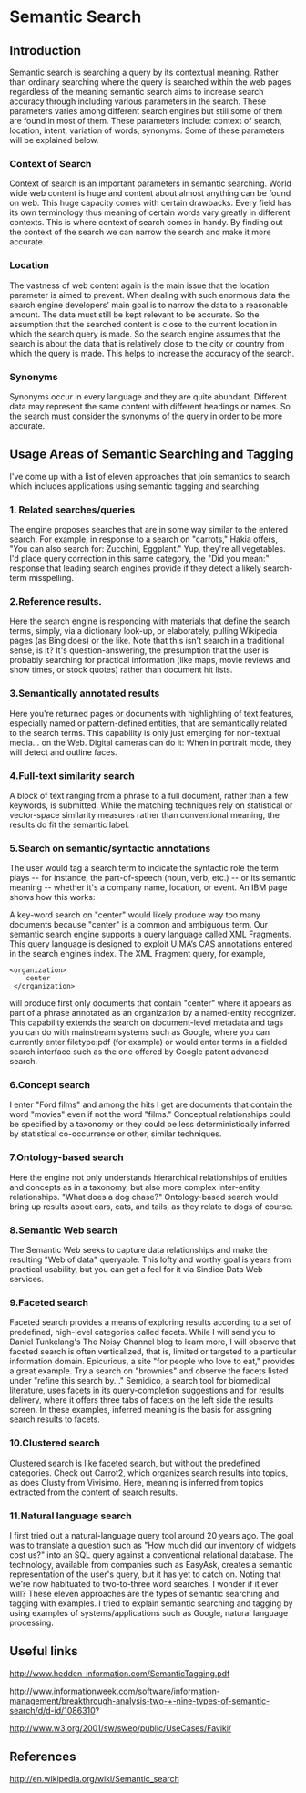 # Semantic Search #



## Introduction ##

Semantic search is searching a query by its contextual meaning. Rather than ordinary searching where the query is searched within the web pages regardless of the meaning semantic search aims to increase search accuracy through including various parameters in the search. These parameters varies among different search engines but still some of them are found in most of them. These parameters include: context of search, location, intent, variation of words, synonyms. Some of these parameters will be explained below.

### Context of Search ###

Context of search is an important parameters in semantic searching. World wide web content is huge and content about almost anything can be found on web. This huge capacity comes with certain drawbacks. Every field has its own terminology thus meaning of certain words vary greatly in different contexts. This is where context of search comes in handy. By finding out the context of the search we can narrow the search and make it more accurate.

### Location ###

The vastness of web content again is the main issue that the location parameter is aimed to prevent. When dealing with such enormous data the search engine developers' main goal is to narrow the data to a reasonable amount. The data must still be kept relevant to be accurate. So the assumption that the searched content is close to the current location in which the search query is made. So the search engine assumes that the search is about the data that is relatively close to the city or country from which the query is made. This helps to increase the accuracy of the search.

### Synonyms ###

Synonyms occur in every language and they are quite abundant. Different data may represent the same content with different headings or names. So the search must consider the synonyms of the query in order to be more accurate.

## Usage Areas of Semantic Searching and Tagging ##
I've come up with a list of eleven approaches that join semantics to search which includes applications using semantic tagging and searching.
### 1. Related searches/queries ###
The engine proposes searches that are in some way similar to the entered search. For example, in response to a search on "carrots," Hakia offers, "You can also search for: Zucchini, Eggplant." Yup, they're all vegetables.
I'd place query correction in this same category, the "Did you mean:" response that leading search engines provide if they detect a likely search-term misspelling.
### 2.Reference results. ###
Here the search engine is responding with materials that define the search terms, simply, via a dictionary look-up, or elaborately, pulling Wikipedia pages (as Bing does) or the like. Note that this isn't search in a traditional sense, is it? It's question-answering, the presumption that the user is probably searching for practical information (like maps, movie reviews and show times, or stock quotes) rather than document hit lists.
### 3.Semantically annotated results ###
Here you're returned pages or documents with highlighting of text features, especially named or pattern-defined entities, that are semantically related to the search terms. This capability is only just emerging for non-textual media... on the Web. Digital cameras can do it: When in portrait mode, they will detect and outline faces.
### 4.Full-text similarity search ###
A block of text ranging from a phrase to a full document, rather than a few keywords, is submitted. While the matching techniques rely on statistical or vector-space similarity measures rather than conventional meaning, the results do fit the semantic label.
### 5.Search on semantic/syntactic annotations ###
The user would tag a search term to indicate the syntactic role the term plays -- for instance, the part-of-speech (noun, verb, etc.) -- or its semantic meaning -- whether it's a company name, location, or event. An IBM page shows how this works:

A key-word search on "center" would likely produce way too many documents because "center" is a common and ambiguous term. Our semantic search engine supports a query language called XML Fragments. This query language is designed to exploit UIMA’s CAS annotations entered in the search engine’s index.
The XML Fragment query, for example,
```
<organization>
    center
 </organization>
```
will produce first only documents that contain "center" where it appears as part of a phrase annotated as an organization by a named-entity recognizer.
This capability extends the search on document-level metadata and tags you can do with mainstream systems such as Google, where you can currently enter filetype:pdf (for example) or would enter terms in a fielded search interface such as the one offered by Google patent advanced search.
### 6.Concept search ###
I enter "Ford films" and among the hits I get are documents that contain the word "movies" even if not the word "films." Conceptual relationships could be specified by a taxonomy or they could be less deterministically inferred by statistical co-occurrence or other, similar techniques.
### 7.Ontology-based search ###
Here the engine not only understands hierarchical relationships of entities and concepts as in a taxonomy, but also more complex inter-entity relationships. "What does a dog chase?" Ontology-based search would bring up results about cars, cats, and tails, as they relate to dogs of course.
### 8.Semantic Web search ###
The Semantic Web seeks to capture data relationships and make the resulting "Web of data" queryable. This lofty and worthy goal is years from practical usability, but you can get a feel for it via Sindice Data Web services.
### 9.Faceted search ###
Faceted search provides a means of exploring results according to a set of predefined, high-level categories called facets. While I will send you to Daniel Tunkelang's The Noisy Channel blog to learn more, I will observe that faceted search is often verticalized, that is, limited or targeted to a particular information domain. Epicurious, a site "for people who love to eat," provides a great example. Try a search on "brownies" and observe the facets listed under "refine this search by..." Semidico, a search tool for biomedical literature, uses facets in its query-completion suggestions and for results delivery, where it offers three tabs of facets on the left side the results screen. In these examples, inferred meaning is the basis for assigning search results to facets.
### 10.Clustered search ###
Clustered search is like faceted search, but without the predefined categories. Check out Carrot2, which organizes search results into topics, as does Clusty from Vivisimo. Here, meaning is inferred from topics extracted from the content of search results.
### 11.Natural language search ###
I first tried out a natural-language query tool around 20 years ago. The goal was to translate a question such as "How much did our inventory of widgets cost us?" into an SQL query against a conventional relational database. The technology, available from companies such as EasyAsk, creates a semantic representation of the user's query, but it has yet to catch on. Noting that we're now habituated to two-to-three word searches, I wonder if it ever will?
These eleven approaches are the types of semantic searching and tagging with examples. I tried to explain semantic searching and tagging by using examples of systems/applications such as Google, natural language processing.

## Useful links ##

http://www.hedden-information.com/SemanticTagging.pdf

http://www.informationweek.com/software/information-management/breakthrough-analysis-two-+-nine-types-of-semantic-search/d/d-id/1086310?

http://www.w3.org/2001/sw/sweo/public/UseCases/Faviki/

## References ##
http://en.wikipedia.org/wiki/Semantic_search
